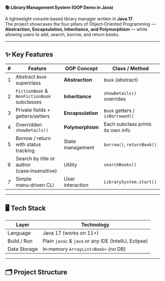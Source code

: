**📚 Library Management System (OOP Demo in Java)**

A lightweight console‑based library manager written in **Java 17**.  
The project showcases the four pillars of Object‑Oriented Programming — **Abstraction, Encapsulation, Inheritance, and Polymorphism** — while allowing users to add, search, borrow, and return books.

---

## ✨ Key Features

| # | Feature | OOP Concept | Class / Method |
|---|---------|-------------|----------------|
| 1 | Abstract `Book` superclass | **Abstraction** | `Book` (abstract) |
| 2 | `FictionBook` & `NonFictionBook` subclasses | **Inheritance** | `showDetails()` overrides |
| 3 | Private fields + getters/setters | **Encapsulation** | `Book` getters / `isBorrowed()` |
| 4 | Overridden `showDetails()` | **Polymorphism** | Each subclass prints its own info |
| 5 | Borrow / return with status tracking | State management | `borrow()`, `returnBook()` |
| 6 | Search by title or author (case‑insensitive) | Utility | `searchBooks()` |
| 7 | Simple menu‑driven CLI | User interaction | `LibrarySystem.start()` |

---

## 🖥️ Tech Stack

| Layer | Technology |
|-------|------------|
| Language | Java 17 (works on 11+) |
| Build / Run | Plain `javac` & `java` or any IDE (IntelliJ, Eclipse) |
| Data Storage | In‑memory `ArrayList<Book>` (no DB) |

---

## 🗂 Project Structure

